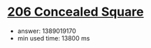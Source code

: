 [206 Concealed Square](http://projecteuler.net/problem=206)
========================

- answer: 1389019170 
- min used time: 13800 ms

